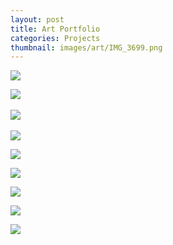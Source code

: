 ```yaml
---
layout: post
title: Art Portfolio
categories: Projects
thumbnail: images/art/IMG_3699.png
---
```

<img src="../images/art/IMG_3699.png"><br>

<img src="../images/art/spun from above.jpg"><br>
<br>
<img src="../images/art/Anvil.JPG"><br>
<br>
<img src="../images/art/Songs to God.jpg"><br>

<img src="../images/art/Cascade Canyon.jpg"><br>

<img src="../images/art/IMG_1122.jpg"><br>


<img src="../images/art/IMG_3700.jpg"><br>

<img src="../images/art/reflections.jpg"><br>

<img src="../images/art/The Run.jpg">
